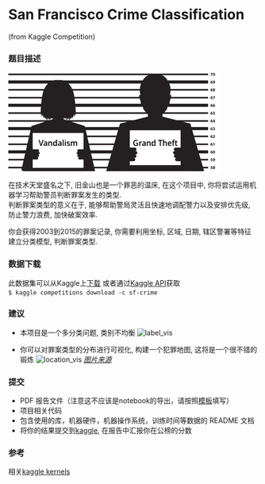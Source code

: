 # San Francisco Crime Classification
(from Kaggle Competition)

### 题目描述
![](./crime.png)

在技术天堂盛名之下, 旧金山也是一个罪恶的温床, 在这个项目中, 你将尝试运用机器学习帮助警员判断罪案发生的类型.  
判断罪案类型的意义在于, 能够帮助警局灵活且快速地调配警力以及安排优先级, 防止警力浪费, 加快破案效率.

你会获得2003到2015的罪案记录, 你需要利用坐标, 区域, 日期, 辖区警署等特征建立分类模型, 判断罪案类型.


### 数据下载
此数据集可以从Kaggle上[下载](https://www.kaggle.com/c/sf-crime/data)
或者通过[Kaggle API](https://github.com/Kaggle/kaggle-api)获取  
`$ kaggle competitions download -c sf-crime`


### 建议
* 本项目是一个多分类问题, 类别不均衡
![label_vis]()

* 你可以对罪案类型的分布进行可视化, 构建一个犯罪地图, 这将是一个很不错的锻炼
![location_vis]()
_[图片来源](https://www.kaggle.com/benhamner/san-francisco-top-crimes-map/code)_

### 提交
* PDF 报告文件（注意这不应该是notebook的导出，请按照[模板](https://github.com/nd009/capstone/blob/master/capstone_report_template.md)填写）
* 项目相关代码
* 包含使用的库，机器硬件，机器操作系统，训练时间等数据的 README 文档
* 将你的结果提交到[kaggle](https://www.kaggle.com/c/sf-crime/leaderboard), 在报告中汇报你在公榜的分数

### 参考
相关[kaggle kernels](https://www.kaggle.com/c/sf-crime/kernels)
